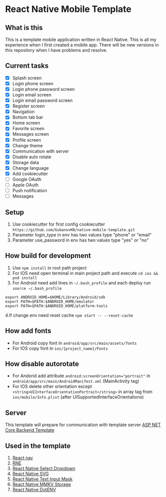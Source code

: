 # React Native Mobile Template
## What is this
 This is a template mobile application written in React Native. This is all my experience when I first created a mobile app. There will be new versions in this repository when I have problems and resolve.
## Current tasks
- [x] Splash screen
- [x] Login phone screen
- [x] Login phone password screen
- [x] Login email screen
- [x] Login email password screen
- [x] Register screen
- [x] Navigation
- [x] Bottom tab bar
- [X] Home screen
- [X] Favorite screen
- [X] Messages screen
- [x] Profile screen
- [x] Change theme
- [x] Communication with server
- [x] Disable auto rotate
- [x] Storage data
- [x] Change language
- [x] Add cookiecutter
- [ ] Google OAuth
- [ ] Apple OAuth
- [ ] Push notification
- [ ] Messages
## Setup
 1. Use cookiecutter for first config cookiecutter ```https://github.com/GubanovKN/native-mobile-template.git```
 2. Parameter login_type in env has two values type "phone" or "email"
 3. Parameter use_password in env has two values type "yes" or "no"
## How build for development
 1. Use ```npm install``` in root path project
 2. For IOS need open terminal in main project path and execute ```cd ios && pod install```
 3. For Android need add lines in ```~/.bash_profile``` and each deploy run ```source ~/.bash_profile```
  ```
  export ANDROID_HOME=$HOME/Library/Android/sdk
  export PATH=$PATH:$ANDROID_HOME/emulator
  export PATH=$PATH:$ANDROID_HOME/platform-tools
  ```
 4.If change env need reset cache ```npm start -- --reset-cache```
## How add fonts
 - For Android copy font in ```android/app/src/main/assets/fonts```
 - For IOS copy font in ```ios/{project_name}/Fonts```
## How disable autorotate
 - For Andorid add attribute ```android:screenOrientation="portrait"``` in ```android/app/src/main/AndroidManifest.xml``` (MainActivity tag)
 - For IOS delete other orientation except ```<string>UIInterfaceOrientationPortrait</string>``` in array tag from ```ios/mobile/Info.plist``` (after <key>UISupportedInterfaceOrientations</key>)
## Server
 This template will prepare for communication with template server [ASP NET Core Backend Template](https://github.com/GubanovKN/aspnetcore-backend-template)
## Used in the template
 1. [React nav](https://reactnavigation.org)
 2. [RNE](https://reactnativeelements.com)
 3. [React Native Select Dropdown](https://github.com/AdelRedaa97/react-native-select-dropdown)
 4. [React Native SVG](https://github.com/software-mansion/react-native-svg)
 5. [React Native Text Input Mask](https://github.com/react-native-text-input-mask/react-native-text-input-mask)
 6. [React Native MMKV Storage](https://github.com/ammarahm-ed/react-native-mmkv-storage)
 7. [React Native DotENV](https://github.com/goatandsheep/react-native-dotenv)
